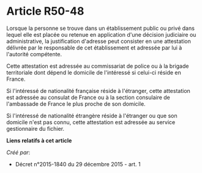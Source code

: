 # Article R50-48

Lorsque la personne se trouve dans un établissement public ou privé dans lequel elle est placée ou retenue en application
d'une décision judiciaire ou administrative, la justification d'adresse peut consister en une attestation délivrée par le
responsable de cet établissement et adressée par lui à l'autorité compétente. 

Cette attestation est adressée au commissariat de police ou à la brigade territoriale dont dépend le domicile de l'intéressé
si celui-ci réside en France. 

Si l'intéressé de nationalité française réside à l'étranger, cette attestation est adressée au consulat de France ou à la
section consulaire de l'ambassade de France le plus proche de son domicile. 

Si l'intéressé de nationalité étrangère réside à l'étranger ou que son domicile n'est pas connu, cette attestation est
adressée au service gestionnaire du fichier.

**Liens relatifs à cet article**

_Créé par_:

  - Décret n°2015-1840 du 29 décembre 2015 - art. 1
